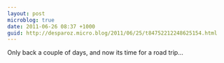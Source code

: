 ```yaml
---
layout: post
microblog: true
date: 2011-06-26 08:37 +1000
guid: http://desparoz.micro.blog/2011/06/25/t84752212248625154.html
---
```

Only back a couple of days, and now its time for a road trip...
